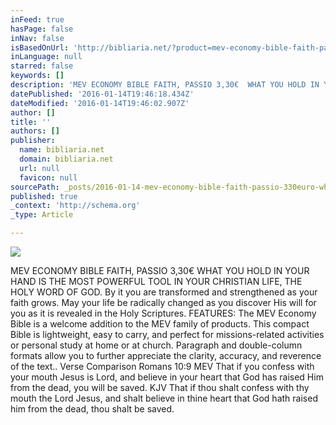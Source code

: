 ```yaml
---
inFeed: true
hasPage: false
inNav: false
isBasedOnUrl: 'http://bibliaria.net/?product=mev-economy-bible-faith-passio'
inLanguage: null
starred: false
keywords: []
description: 'MEV ECONOMY BIBLE FAITH, PASSIO 3,30€  WHAT YOU HOLD IN YOUR HAND IS THE MOST POWERFUL TOOL IN YOUR CHRISTIAN LIFE, THE HOLY WORD OF GOD. By it you are transfor'
datePublished: '2016-01-14T19:46:18.434Z'
dateModified: '2016-01-14T19:46:02.907Z'
author: []
title: ''
authors: []
publisher:
  name: bibliaria.net
  domain: bibliaria.net
  url: null
  favicon: null
sourcePath: _posts/2016-01-14-mev-economy-bible-faith-passio-330euro-what-you-hold-in-your.md
published: true
_context: 'http://schema.org'
_type: Article

---
```

![](http://bibliaria.net/wp-content/uploads/2015/12/9781629986425.jpg)

MEV ECONOMY BIBLE FAITH, PASSIO 3,30€ WHAT YOU HOLD IN YOUR HAND IS THE MOST POWERFUL TOOL IN YOUR CHRISTIAN LIFE, THE HOLY WORD OF GOD. By it you are transformed and strengthened as your faith grows. May your life be radically changed as you discover His will for you as it is revealed in the Holy Scriptures. FEATURES: The MEV Economy Bible is a welcome addition to the MEV family of products. This compact Bible is lightweight, easy to carry, and perfect for missions-related activities or personal study at home or at church. Paragraph and double-column formats allow you to further appreciate the clarity, accuracy, and reverence of the text.. Verse Comparison Romans 10:9 MEV That if you confess with your mouth Jesus is Lord, and believe in your heart that God has raised Him from the dead, you will be saved. KJV That if thou shalt confess with thy mouth the Lord Jesus, and shalt believe in thine heart that God hath raised him from the dead, thou shalt be saved.